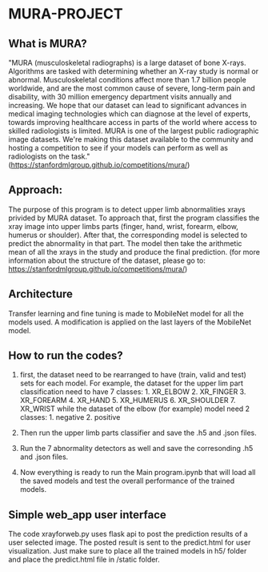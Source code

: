 # MURA-PROJECT
## What is MURA?
"MURA (musculoskeletal radiographs) is a large dataset of bone X-rays. Algorithms are tasked with determining whether an X-ray study is normal or abnormal.
Musculoskeletal conditions affect more than 1.7 billion people worldwide, and are the most common cause of severe, long-term pain and disability, with 30 million emergency department visits annually and increasing. We hope that our dataset can lead to significant advances in medical imaging technologies which can diagnose at the level of experts, towards improving healthcare access in parts of the world where access to skilled radiologists is limited.
MURA is one of the largest public radiographic image datasets. We're making this dataset available to the community and hosting a competition to see if your models can perform as well as radiologists on the task." (https://stanfordmlgroup.github.io/competitions/mura/)

## Approach:
The purpose of this program is to detect upper limb abnormalities xrays privided by MURA dataset.  To approach that, first the program classifies the xray image into upper limbs parts (finger, hand, wrist, forearm, elbow, humerus or shoulder).  After that, the corresponding model is selected to predict the abnormality in that part.  The model then take the arithmetic mean of all the xrays in the study and produce the final prediction. (for more information about the structure of the dataset, please go to: https://stanfordmlgroup.github.io/competitions/mura/)

## Architecture
Transfer learning and fine tuning is made to MobileNet model for all the models used.  A modification is applied on the last layers of the MobileNet model.

## How to run the codes?

1. first, the dataset need to be rearranged to have (train, valid and test) sets for each model. For example, the dataset for the upper lim part classification need to have 7 classes:
           1. XR_ELBOW
           2. XR_FINGER
           3. XR_FOREARM
           4. XR_HAND
           5. XR_HUMERUS
           6. XR_SHOULDER
           7. XR_WRIST
while the dataset of the elbow (for example) model need 2 classes:
           1. negative
           2. positive
           
2.  Then run the upper limb parts classifier and save the .h5 and .json files.

3.  Run the 7 abnormality detectors as well and save the corresonding .h5 and .json files.

4.  Now everything is ready to run the Main program.ipynb that will load all the saved models and test the overall performance of the trained models.

## Simple web_app user interface
The code xrayforweb.py uses flask api to post the prediction results of a user selected image.  The posted result is sent to the predict.html for user visualization.  Just make sure to place all the trained models in h5/ folder and place the predict.html file in /static folder.



 
